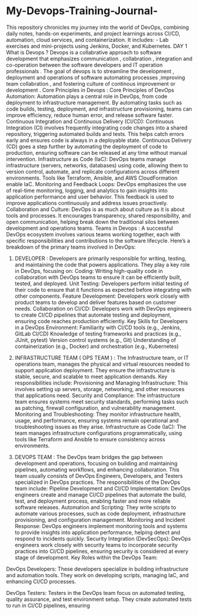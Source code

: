 # My-Devops-Training-Journal-
This repository chronicles my journey into the world of DevOps, combining daily notes, hands-on experiments, and project learnings across CI/CD, automation, cloud services, and containerization. It includes: - Lab exercises and mini-projects using Jenkins, Docker, and Kubernetes.
DAY 1 
What is Devops ?
Devops is a collabrative approach to software development that emphasizes communication , collabration , integration and co-operation between the software developers and IT operation professionals . The goal of devops is to streamline the development , deployment and operations of software automating processes ,improving team collabration , and fostering culture of continous improvement or development .
Core Principles in Devops : 
Core Principles of DevOps
Automation: Automation plays a central role in DevOps, from code deployment to infrastructure management. By automating tasks such as code builds, testing, deployment, and infrastructure provisioning, teams can improve efficiency, reduce human error, and release software faster.
Continuous Integration and Continuous Delivery (CI/CD):
Continuous Integration (CI) involves frequently integrating code changes into a shared repository, triggering automated builds and tests. This helps catch errors early and ensures code is always in a deployable state.
Continuous Delivery (CD) goes a step further by automating the deployment of code to production, ensuring software can be released at any time without manual intervention.
Infrastructure as Code (IaC): DevOps teams manage infrastructure (servers, networks, databases) using code, allowing them to version control, automate, and replicate configurations across different environments. Tools like Terraform, Ansible, and AWS CloudFormation enable IaC.
Monitoring and Feedback Loops: DevOps emphasizes the use of real-time monitoring, logging, and analytics to gain insights into application performance and user behavior. This feedback is used to improve applications continuously and address issues proactively.
Collaboration and Culture: DevOps is as much about culture as it is about tools and processes. It encourages transparency, shared responsibility, and open communication, helping break down the traditional silos between development and operations teams.
Teams in Devops : 
A successful DevOps ecosystem involves various teams working together, each with specific responsibilities and contributions to the software lifecycle. Here’s a breakdown of the primary teams involved in DevOps:

1. DEVELOPER :
Developers are primarily responsible for writing, testing, and maintaining the code that powers applications. They play a key role in DevOps, focusing on:
Coding: Writing high-quality code in collaboration with DevOps teams to ensure it can be efficiently built, tested, and deployed.
Unit Testing: Developers perform initial testing of their code to ensure that it functions as expected before integrating with other components.
Feature Development: Developers work closely with product teams to develop and deliver features based on customer needs.
Collaboration on CI/CD: Developers work with DevOps engineers to create CI/CD pipelines that automate testing and deployment, ensuring code reaches production efficiently.
Key Skills for Developers in a DevOps Environment:
Familiarity with CI/CD tools (e.g., Jenkins, GitLab CI/CD)
Knowledge of testing frameworks and practices (e.g., JUnit, pytest)
Version control systems (e.g., Git)
Understanding of containerization (e.g., Docker) and orchestration (e.g., Kubernetes)
 
2. INFRASTRUCTURE TEAM ( OPS TEAM ) :
   The Infrastructure team, or IT operations team, manages the physical and virtual resources needed to support application deployment. They ensure the infrastructure is stable, secure, and scalable to meet application demands. Key responsibilities include:
Provisioning and Managing Infrastructure: This involves setting up servers, storage, networking, and other resources that applications need.
Security and Compliance: The infrastructure team ensures systems meet security standards, performing tasks such as patching, firewall configuration, and vulnerability management.
Monitoring and Troubleshooting: They monitor infrastructure health, usage, and performance, ensuring systems remain operational and troubleshooting issues as they arise.
Infrastructure as Code (IaC): The team manages infrastructure configurations programmatically, using tools like Terraform and Ansible to ensure consistency across environments.
   
3. DEVOPS TEAM :
   The DevOps team bridges the gap between development and operations, focusing on building and maintaining pipelines, automating workflows, and enhancing collaboration. This team usually consists of DevOps Engineers, Developers, and Testers specialized in DevOps practices. The responsibilities of the DevOps team include:
Pipeline Development and CI/CD Implementation: DevOps engineers create and manage CI/CD pipelines that automate the build, test, and deployment process, enabling faster and more reliable software releases.
Automation and Scripting: They write scripts to automate various processes, such as code deployment, infrastructure provisioning, and configuration management.
Monitoring and Incident Response: DevOps engineers implement monitoring tools and systems to provide insights into application performance, helping detect and respond to incidents quickly.
Security Integration (DevSecOps): DevOps engineers work closely with security teams to incorporate security practices into CI/CD pipelines, ensuring security is considered at every stage of development.
Key Roles within the DevOps Team:

DevOps Developers: These developers specialize in building infrastructure and automation tools. They work on developing scripts, managing IaC, and enhancing CI/CD processes.

DevOps Testers: Testers in the DevOps team focus on automated testing, quality assurance, and test environment setup. They create automated tests to run in CI/CD pipelines, ensuring
